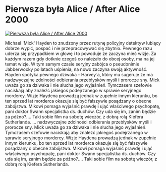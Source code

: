 Pierwsza była Alice / After Alice 2000 
=============
[![Pierwsza była Alice / After Alice 2000 ](http://vidos.pl/images/player.gif)](http://vidos.pl/pierwsza-byla-alice-after-alice-2000)

 Michael 'Mick' Hayden to znudzony przez rutynę policyjny detektyw lubiący dobrze wypić, pospać i nie przepracowywać się zbytnio. Pewnego razu uderza się przypadkiem w głowę i to powoduje że zaczyna mieć wizje. Za każdym razem gdy dotknie czegoś co należało do obcej osoby, ma na jej temat wizje. W tym samym czasie seryjny zabójca o pseudonimie Jabberwocky po latach uśpienia, na nowo zaczyna swoją aktywność. Hayden spotyka pewnego dziwaka - Harvey`a, który mu sugeruje że ma nadzwyczajne zdolności odbierania przebłysków myśli i prorocze sny. Mick uważa go za dziwaka i nie słucha jego wyjaśnień. Tymczasem szefowie naciskają aby znaleźć jakiegoś podejrzanego w sprawie seryjnego mordercy. Wizje Haydena prowadzą jednak w zupełnie innym kierunku, bo ten sprzed lat morderca okazuje się być fałszywie posądzany o obecne zabójstwa. Mikowi pomaga wyjaśnić prawdę i ująć właściwego psychopatę, pani doktor Swann specjalistka ds. duchów. Czy uda się im, zanim będzie za późno?.... Taki sobie film na sobotę wieczór, z dobrą rolą Kiefera Sutherlanda.   ... nadzwyczajne zdolności odbierania przebłysków myśli i prorocze sny. Mick uważa go za dziwaka i nie słucha jego wyjaśnień. Tymczasem szefowie naciskają aby znaleźć jakiegoś podejrzanego w sprawie seryjnego mordercy. Wizje Haydena prowadzą jednak w zupełnie innym kierunku, bo ten sprzed lat morderca okazuje się być fałszywie posądzany o obecne zabójstwa. Mikowi pomaga wyjaśnić prawdę i ująć właściwego psychopatę, pani doktor Swann specjalistka ds. duchów. Czy uda się im, zanim będzie za późno?.... Taki sobie film na sobotę wieczór, z dobrą rolą Kiefera Sutherlanda.
